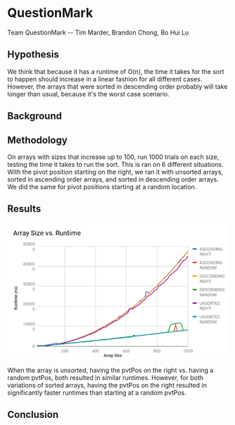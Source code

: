 # QuestionMark
Team QuestionMark -- Tim Marder, Brandon Chong, Bo Hui Lu

## Hypothesis
We think that because it has a runtime of O(n), the time it takes for the sort to happen should increase in a linear fashion for all different cases. However, the arrays that were sorted in descending order probably will take longer than usual, because it's the worst case scenario.


## Background




## Methodology
On arrays with sizes that increase up to 100, run 1000 trials on each size, testing the time it takes to run the sort. This is ran on 6 different situations. With the pivot position starting on the right, we ran it with unsorted arrays, sorted in ascending order arrays, and sorted in descending order arrays. We did the same for pivot positions starting at a random location.



## Results

![](/chart.png)

When the array is unsorted, having the pvtPos on the right vs. having a random pvtPos, both resulted in similar runtimes. However, for both variations of sorted arrays, having the pvtPos on the right resulted in significantly faster runtimes than starting at a random pvtPos.



## Conclusion


